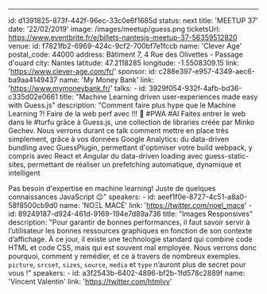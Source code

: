 ---
id: d1391825-873f-442f-96ec-33c0e6f1685d
status: next
title: 'MEETUP 37'
date: '22/02/2019'
image: /images/meetup/guess.png
ticketsUrl: https://www.eventbrite.fr/e/billets-nantesjs-meetup-37-56359512820
venue:
    id: f7821fb2-6969-424c-9cf2-700bf7e1fccb
    name: 'Clever Age'
    postal_code: 44000
    address: Bâtiment 7, 4 Rue des Olivettes - Passage d'ouard
    city: Nantes
    latitude: 47.2118285
    longitude: -1.5508309.15
    link: 'https://www.clever-age.com/fr/'
sponsor:
    id: c288e397-e957-4349-aec6-ba9aa4149437
    name: 'My Money Bank'
    link: 'https://www.mymoneybank.fr/'
talks:
    -
        id: 3929f054-932f-4afb-bd36-c335d02e0661
        title: "Machine Learning driven user-experiences made easy with Guess.js"
        description: "Comment faire plus hype que le Machine Learning ?! Faire de la web perf avec !!! 🤯 #PWA #AI
Faites entrer le web dans le #turfu grâce à Guess.js, une collection de libraries créée par Minko Gechev.
Nous verrons durant ce talk comment mettre en place très simplement, grâce à vos données Google Analytics:
du data-driven bundling avec GuessPlugin, permettant d'optimiser votre build webpack, y compris avec React et Angular
du data-driven loading avec guess-static-sites, permettant de réaliser un prefetching automatique, dynamique et intelligent

Pas besoin d'expertise en machine learning! Juste de quelques connaissances JavaScript 😉"
        speakers:
            -
                id: aeef1f0e-8727-4c51-a8a0-58f8500cb9d0
                name: 'NOΞL MACÉ'
                link: 'https://twitter.com/noel_mace'
    -
        id: 89249187-d924-461d-9169-194e7d89a736
        title: "Images Responsives"
        description: "Pour garantir de bonnes performances, il faut savoir servir à l’utilisateur les bonnes ressources graphiques en fonction de son contexte d’affichage. À ce jour, il existe une technologie standard qui combine code HTML et code CSS, mais qui est souvent mal employée. Nous verrons donc pourquoi, comment y remédier, et ce à travers de nombreux exemples.
`picture`, `srcset`, `sizes`, `source`, `media` et `type` n’auront plus de secret pour vous !"
        speakers:
            -
                id: a3f2543b-6402-4896-bf2b-1fd578c2889f
                name: 'Vincent Valentin'
                link: 'https://twitter.com/htmlvv'
